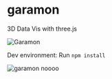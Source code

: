 # garamon
3D Data Vis with three.js

![Garamon](http://37.media.tumblr.com/ad790a38c73e88c3b95005dc05110be4/tumblr_mz6vjj1w6J1rbhnqko2_r1_400.gif)


Dev environment:
Run `npm install`






![garamon noooo](https://33.media.tumblr.com/5c8e27815f8616f7eb707067081c64b4/tumblr_mz6vjj1w6J1rbhnqko3_r1_400.gif)
